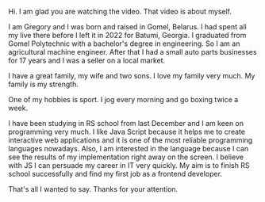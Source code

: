 [My video]: https://youtu.be/HZsPXak0vIA

Hi.
I am glad you are watching the video. That video is about myself.

I am Gregory and I was born and raised in Gomel, Belarus.
I had spent all my live there before I left it in 2022 for Batumi, Georgia.
I graduated from Gomel Polytechnic with a bachelor's degree in engineering.
So I am an agricultural machine engineer.
After that I had a small auto parts businesses for 17 years and I was a seller on a local market.

I have a great family, my wife and two sons.
I love my family very much. My family is my strength.

One of my hobbies is sport.
I jog every morning and go boxing twice a week.

I have been studying in RS school from last December and I am keen on programming very much.
I like Java Script because it helps me to create interactive web applications and it is one of the most reliable programming languages nowadays.
Also, I am interested in the language because I can see the results of my implementation right away on the screen.
I believe with JS I can persuade my career in IT very quickly.
My aim is to finish RS school successfully and find my first job as a frontend developer.

That's all I wanted to say.
Thanks for your attention.

